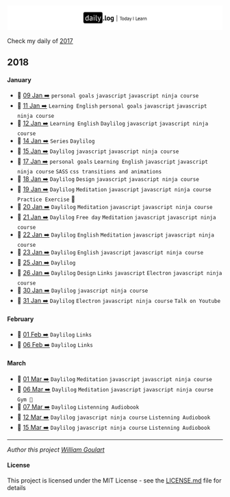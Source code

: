 ![](daily-logo.png)  

Check my daily of [2017](https://github.com/wgoulart/dailylog/tree/master/2017/README.md)

## 2018

#### January

* 📑 [09 Jan ➡️](2018/01-Jan/log-09-01-2018.md) `personal goals` `javascript` `javascript ninja course`
* 📑 [11 Jan ➡️](2018/01-Jan/log-11-01-2018.md) `Learning English` `personal goals` `javascript` `javascript ninja course`
* 📑 [12 Jan ➡️](2018/01-Jan/log-12-01-2018.md) `Learning English` `Daylilog` `javascript` `javascript ninja course`
* 📑 [14 Jan ➡️](2018/01-Jan/log-14-01-2018.md) `Series` `Daylilog`
* 📑 [15 Jan ➡️](2018/01-Jan/log-15-01-2018.md) `Daylilog` `javascript` `javascript ninja course`
* 📑 [17 Jan ➡️](2018/01-Jan/log-17-01-2018.md)  `personal goals` `Learning English` `javascript` `javascript ninja course` `SASS` `css transitions and animations`
* 📑 [18 Jan ➡️](2018/01-Jan/log-18-01-2018.md) `Daylilog` `Design` `javascript` `javascript ninja course`
* 📑 [19 Jan ➡️](2018/01-Jan/log-19-01-2018.md) `Daylilog`  `Meditation` `javascript` `javascript ninja course` `Practice Exercise` 🏃
* 📑 [20 Jan ➡️](2018/01-Jan/log-20-01-2018.md) `Daylilog` `Meditation` `javascript` `javascript ninja course`
* 📑 [21 Jan ➡️](2018/01-Jan/log-21-01-2018.md) `Daylilog` `Free day` `Meditation` `javascript` `javascript ninja course`
* 📑 [22 Jan ➡️](2018/01-Jan/log-22-01-2018.md) `Daylilog` `English` `Meditation` `javascript` `javascript ninja course`
* 📑 [23 Jan ➡️](2018/01-Jan/log-23-01-2018.md) `Daylilog` `English` `javascript` `javascript ninja course`
* 📑 [25 Jan ➡️](2018/01-Jan/log-25-01-2018.md) `Daylilog`
* 📑 [26 Jan ➡️](2018/01-Jan/log-26-01-2018.md) `Daylilog` `Design`  `Links` `javascript` `Electron` `javascript ninja course`
* 📑 [30 Jan ➡️](2018/01-Jan/log-30-01-2018.md) `Daylilog` `javascript ninja course`
* 📑 [31 Jan ➡️](2018/01-Jan/log-30-01-2018.md) `Daylilog` `Electron` `javascript ninja course` `Talk on Youtube`


#### February
* 📑 [01 Feb ➡️](2018/02-Feb/log-01-02-2018.md) `Daylilog` `Links`
* 📑 [06 Feb ➡️](2018/02-Feb/log-06-02-2018.md) `Daylilog` `Links`


#### March
* 📑 [01 Mar ➡️](2018/02-Mar/log-01-03-2018.md) `Daylilog` `Meditation` `javascript` `javascript ninja course`
* 📑 [06 Mar ➡️](2018/02-Mar/log-06-03-2018.md) `Daylilog` `Meditation` `javascript` `javascript ninja course` `Gym 🏃`
* 📑 [07 Mar ➡️](2018/02-Mar/log-07-03-2018.md) `Daylilog` `Listenning Audiobook`
* 📑 [12 Mar ➡️](2018/02-Mar/log-12-03-2018.md) `Daylilog` `javascript ninja course` `Listenning Audiobook`
* 📑 [15 Mar ➡️](2018/02-Mar/log-15-03-2018.md) `Daylilog` `javascript ninja course` `Listenning Audiobook`
---

_Author this project [William Goulart](https://github.com/wgoulart/)_

#### License

This project is licensed under the MIT License - see the [LICENSE.md](LICENSE.md) file for details
